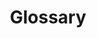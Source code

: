 ---
title: "Glossary"
metaTitle: "All the terms within Spectro Cloud and some from beyond."
metaDescription: "TBD"
icon: ""
hideToC: true
fullWidth: false
---